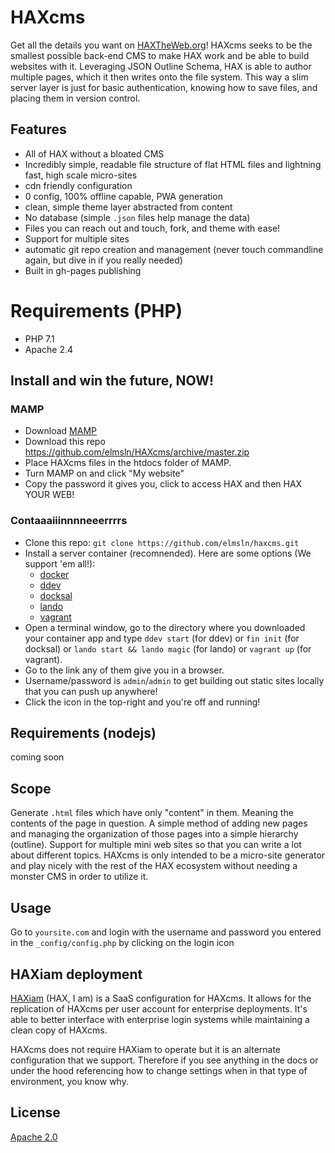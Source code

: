 # HAXcms
Get all the details you want on [HAXTheWeb.org](https://haxtheweb.org/haxcms-1)!
HAXcms seeks to be the smallest possible back-end CMS to make HAX work and be able to build websites with it. Leveraging JSON Outline Schema, HAX is able to author multiple pages, which it then writes onto the file system. This way a slim server layer is just for basic authentication, knowing how to save files, and placing them in version control.

## Features
- All of HAX without a bloated CMS
- Incredibly simple, readable file structure of flat HTML files and lightning fast, high scale micro-sites
- cdn friendly configuration
- 0 config, 100% offline capable, PWA generation
- clean, simple theme layer abstracted from content
- No database (simple `.json` files help manage the data)
- Files you can reach out and touch, fork, and theme with ease!
- Support for multiple sites
- automatic git repo creation and management (never touch commandline again, but dive in if you really needed)
- Built in gh-pages publishing

# Requirements (PHP)
- PHP 7.1
- Apache 2.4
## Install and win the future, NOW!
### MAMP
- Download [MAMP](https://www.mamp.info/)
- Download this repo https://github.com/elmsln/HAXcms/archive/master.zip
- Place HAXcms files in the htdocs folder of MAMP.
- Turn MAMP on and click "My website"
- Copy the password it gives you, click to access HAX and then HAX YOUR WEB!
### Contaaaiiinnnneeerrrrs
- Clone this repo: `git clone https://github.com/elmsln/haxcms.git`
- Install a server container (recomnended). Here are some options (We support 'em all!):  
  - [docker](https://store.docker.com/search?type=edition&offering=community)
  - [ddev](https://ddev.readthedocs.io/en/latest/#installation)
  - [docksal](https://docksal.io/installation/)
  - [lando](https://docs.devwithlando.io/installation/installing.html)
  - [vagrant](https://www.vagrantup.com/downloads.html)
- Open a terminal window, go to the directory where you downloaded your container app and type `ddev start` (for ddev) or `fin init` (for docksal) or `lando start && lando magic` (for lando) or `vagrant up` (for vagrant).
- Go to the link any of them give you in a browser.
- Username/password is `admin`/`admin` to get building out static sites locally that you can push up anywhere!
- Click the icon in the top-right and you're off and running!
## Requirements (nodejs)
coming soon
## Scope
Generate `.html` files which have only "content" in them. Meaning the contents of the page in question. A simple method of adding new pages and managing the organization of those pages into a simple hierarchy (outline). Support for multiple mini web sites so that you can write a lot about different topics. HAXcms is only intended to be a micro-site generator and play nicely with the rest of the HAX ecosystem without needing a monster CMS in order to utilize it.

## Usage
Go to `yoursite.com` and login with the username and password you entered in the `_config/config.php` by clicking on the login icon

## HAXiam deployment
[HAXiam](https://github.com/elmsln/HAXiam) (HAX, I am) is a SaaS configuration for HAXcms.
It allows for the replication of HAXcms per user account for enterprise deployments. It's 
able to better interface with enterprise login systems while maintaining a clean copy of HAXcms.

HAXcms does not require HAXiam to operate but it is an alternate configuration that we support. 
Therefore if you see anything in the docs or under the hood referencing how to change settings 
when in that type of environment, you know why.
## License
[Apache 2.0](LICENSE.md)
